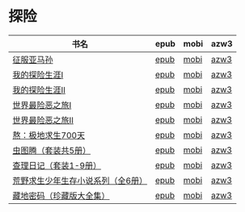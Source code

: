 # 探险

| 书名 | epub | mobi | azw3 |
| --- | --- | --- | --- |
| [征服亚马孙](http://ct.dalanmei.com/f/31084289-572112721-d67fca) | [epub](http://ct.dalanmei.com/f/31084289-572112721-d67fca) | [mobi](http://ct.dalanmei.com/f/31084289-571723067-b3e52d) | [azw3](http://ct.dalanmei.com/f/31084289-572116972-884db4) |
| [我的探险生涯Ⅰ](http://ct.dalanmei.com/f/31084289-571797075-f11b1e) | [epub](http://ct.dalanmei.com/f/31084289-571797075-f11b1e) | [mobi](http://ct.dalanmei.com/f/31084289-571531170-394f76) | [azw3](http://ct.dalanmei.com/f/31084289-572194670-cb0a3e) |
| [我的探险生涯Ⅱ](http://ct.dalanmei.com/f/31084289-571797230-258343) | [epub](http://ct.dalanmei.com/f/31084289-571797230-258343) | [mobi](http://ct.dalanmei.com/f/31084289-571531180-0522cb) | [azw3](http://ct.dalanmei.com/f/31084289-572194679-2b3d84) |
| [世界最险恶之旅Ⅰ](http://ct.dalanmei.com/f/31084289-571800379-fc3865) | [epub](http://ct.dalanmei.com/f/31084289-571800379-fc3865) | [mobi](http://ct.dalanmei.com/f/31084289-571531961-b99046) | [azw3](http://ct.dalanmei.com/f/31084289-572195009-27c672) |
| [世界最险恶之旅Ⅱ](http://ct.dalanmei.com/f/31084289-571800435-773aa1) | [epub](http://ct.dalanmei.com/f/31084289-571800435-773aa1) | [mobi](http://ct.dalanmei.com/f/31084289-571531969-7c0a0a) | [azw3](http://ct.dalanmei.com/f/31084289-572195014-ef13ad) |
| [熬：极地求生700天](http://ct.dalanmei.com/f/31084289-571738439-1f1646) | [epub](http://ct.dalanmei.com/f/31084289-571738439-1f1646) | [mobi](http://ct.dalanmei.com/f/31084289-571599703-07f369) | [azw3](http://ct.dalanmei.com/f/31084289-571917959-98c961) |
| [虫图腾（套装共5册）](None) | [epub](None) | [mobi](None) | [azw3](None) |
| [查理日记（套装1-9册）](http://ct.dalanmei.com/f/31084289-571787184-a47d37) | [epub](http://ct.dalanmei.com/f/31084289-571787184-a47d37) | [mobi](http://ct.dalanmei.com/f/31084289-571453540-f41fe1) | [azw3](http://ct.dalanmei.com/f/31084289-571886634-f09ca4) |
| [荒野求生少年生存小说系列（全6册）](http://ct.dalanmei.com/f/31084289-571787304-6f346c) | [epub](http://ct.dalanmei.com/f/31084289-571787304-6f346c) | [mobi](http://ct.dalanmei.com/f/31084289-571453737-fd9121) | [azw3](http://ct.dalanmei.com/f/31084289-571887203-73af12) |
| [藏地密码（珍藏版大全集）](http://ct.dalanmei.com/f/31084289-571789943-859b9f) | [epub](http://ct.dalanmei.com/f/31084289-571789943-859b9f) | [mobi](http://ct.dalanmei.com/f/31084289-571457084-c7acac) | [azw3](http://ct.dalanmei.com/f/31084289-571895311-2a02cb) |

